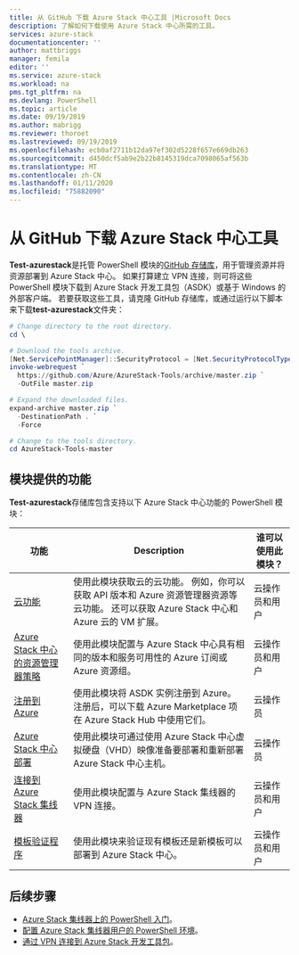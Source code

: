 ```yaml
---
title: 从 GitHub 下载 Azure Stack 中心工具 |Microsoft Docs
description: 了解如何下载使用 Azure Stack 中心所需的工具。
services: azure-stack
documentationcenter: ''
author: mattbriggs
manager: femila
editor: ''
ms.service: azure-stack
ms.workload: na
pms.tgt_pltfrm: na
ms.devlang: PowerShell
ms.topic: article
ms.date: 09/19/2019
ms.author: mabrigg
ms.reviewer: thoroet
ms.lastreviewed: 09/19/2019
ms.openlocfilehash: ecb0af2711b12da97ef302d5228f657e669db263
ms.sourcegitcommit: d450dcf5ab9e2b22b8145319dca7098065af563b
ms.translationtype: MT
ms.contentlocale: zh-CN
ms.lasthandoff: 01/11/2020
ms.locfileid: "75882090"
---
```

# <a name="download-azure-stack-hub-tools-from-github"></a>从 GitHub 下载 Azure Stack 中心工具

**Test-azurestack**是托管 PowerShell 模块的[GitHub 存储库](https://github.com/Azure/AzureStack-Tools)，用于管理资源并将资源部署到 Azure Stack 中心。 如果打算建立 VPN 连接，则可将这些 PowerShell 模块下载到 Azure Stack 开发工具包（ASDK）或基于 Windows 的外部客户端。 若要获取这些工具，请克隆 GitHub 存储库，或通过运行以下脚本来下载**test-azurestack**文件夹：

```powershell
# Change directory to the root directory.
cd \

# Download the tools archive.
[Net.ServicePointManager]::SecurityProtocol = [Net.SecurityProtocolType]::Tls12 
invoke-webrequest `
  https://github.com/Azure/AzureStack-Tools/archive/master.zip `
  -OutFile master.zip

# Expand the downloaded files.
expand-archive master.zip `
  -DestinationPath . `
  -Force

# Change to the tools directory.
cd AzureStack-Tools-master

```

## <a name="functionality-provided-by-the-modules"></a>模块提供的功能

**Test-azurestack**存储库包含支持以下 Azure Stack 中心功能的 PowerShell 模块：  

| 功能 | Description | 谁可以使用此模块？ |
| --- | --- | --- |
| [云功能](../user/azure-stack-validate-templates.md) | 使用此模块获取云的云功能。 例如，你可以获取 API 版本和 Azure 资源管理器资源等云功能。 还可以获取 Azure Stack 中心和 Azure 云的 VM 扩展。 | 云操作员和用户 |
| [Azure Stack 中心的资源管理器策略](../user/azure-stack-policy-module.md) | 使用此模块配置与 Azure Stack 中心具有相同的版本和服务可用性的 Azure 订阅或 Azure 资源组。 | 云操作员和用户 |
| [注册到 Azure](azure-stack-registration.md ) | 使用此模块将 ASDK 实例注册到 Azure。 注册后，可以下载 Azure Marketplace 项在 Azure Stack Hub 中使用它们。 | 云操作员 |
| [Azure Stack 中心部署](../asdk/asdk-install.md) | 使用此模块可通过使用 Azure Stack 中心虚拟硬盘（VHD）映像准备要部署和重新部署 Azure Stack 中心主机。 | 云操作员|
| [连接到 Azure Stack 集线器](azure-stack-powershell-install.md) | 使用此模块配置与 Azure Stack 集线器的 VPN 连接。 | 云操作员和用户 |
| [模板验证程序](../user/azure-stack-validate-templates.md) | 使用此模块来验证现有模板还是新模板可以部署到 Azure Stack 中心。 | 云操作员和用户|

## <a name="next-steps"></a>后续步骤

- [Azure Stack 集线器上的 PowerShell 入门](../user/azure-stack-powershell-overview.md)。
- [配置 Azure Stack 集线器用户的 PowerShell 环境](../user/azure-stack-powershell-configure-user.md)。
- [通过 VPN 连接到 Azure Stack 开发工具包](../asdk/asdk-connect.md)。
